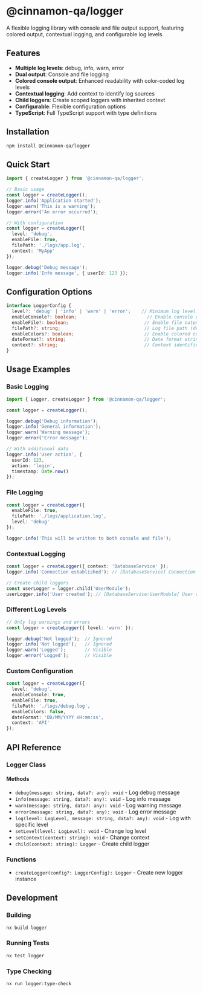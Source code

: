# @cinnamon-qa/logger

A flexible logging library with console and file output support, featuring colored output, contextual logging, and configurable log levels.

## Features

- **Multiple log levels**: debug, info, warn, error
- **Dual output**: Console and file logging
- **Colored console output**: Enhanced readability with color-coded log levels
- **Contextual logging**: Add context to identify log sources
- **Child loggers**: Create scoped loggers with inherited context
- **Configurable**: Flexible configuration options
- **TypeScript**: Full TypeScript support with type definitions

## Installation

```bash
npm install @cinnamon-qa/logger
```

## Quick Start

```typescript
import { createLogger } from '@cinnamon-qa/logger';

// Basic usage
const logger = createLogger();
logger.info('Application started');
logger.warn('This is a warning');
logger.error('An error occurred');

// With configuration
const logger = createLogger({
  level: 'debug',
  enableFile: true,
  filePath: './logs/app.log',
  context: 'MyApp'
});

logger.debug('Debug message');
logger.info('Info message', { userId: 123 });
```

## Configuration Options

```typescript
interface LoggerConfig {
  level?: 'debug' | 'info' | 'warn' | 'error';    // Minimum log level (default: 'info')
  enableConsole?: boolean;                          // Enable console output (default: true)
  enableFile?: boolean;                            // Enable file output (default: false)
  filePath?: string;                               // Log file path (default: './logs/app.log')
  enableColors?: boolean;                          // Enable colored console output (default: true)
  dateFormat?: string;                             // Date format string (default: 'YYYY-MM-DD HH:mm:ss')
  context?: string;                                // Context identifier (default: '')
}
```

## Usage Examples

### Basic Logging

```typescript
import { Logger, createLogger } from '@cinnamon-qa/logger';

const logger = createLogger();

logger.debug('Debug information');
logger.info('General information');
logger.warn('Warning message');
logger.error('Error message');

// With additional data
logger.info('User action', { 
  userId: 123, 
  action: 'login', 
  timestamp: Date.now() 
});
```

### File Logging

```typescript
const logger = createLogger({
  enableFile: true,
  filePath: './logs/application.log',
  level: 'debug'
});

logger.info('This will be written to both console and file');
```

### Contextual Logging

```typescript
const logger = createLogger({ context: 'DatabaseService' });
logger.info('Connection established'); // [DatabaseService] Connection established

// Create child loggers
const userLogger = logger.child('UserModule');
userLogger.info('User created'); // [DatabaseService:UserModule] User created
```

### Different Log Levels

```typescript
// Only log warnings and errors
const logger = createLogger({ level: 'warn' });

logger.debug('Not logged');  // Ignored
logger.info('Not logged');   // Ignored
logger.warn('Logged');       // Visible
logger.error('Logged');      // Visible
```

### Custom Configuration

```typescript
const logger = createLogger({
  level: 'debug',
  enableConsole: true,
  enableFile: true,
  filePath: './logs/debug.log',
  enableColors: false,
  dateFormat: 'DD/MM/YYYY HH:mm:ss',
  context: 'API'
});
```

## API Reference

### Logger Class

#### Methods

- `debug(message: string, data?: any): void` - Log debug message
- `info(message: string, data?: any): void` - Log info message  
- `warn(message: string, data?: any): void` - Log warning message
- `error(message: string, data?: any): void` - Log error message
- `log(level: LogLevel, message: string, data?: any): void` - Log with specific level
- `setLevel(level: LogLevel): void` - Change log level
- `setContext(context: string): void` - Change context
- `child(context: string): Logger` - Create child logger

### Functions

- `createLogger(config?: LoggerConfig): Logger` - Create new logger instance

## Development

### Building

```bash
nx build logger
```

### Running Tests

```bash
nx test logger
```

### Type Checking

```bash
nx run logger:type-check
```
